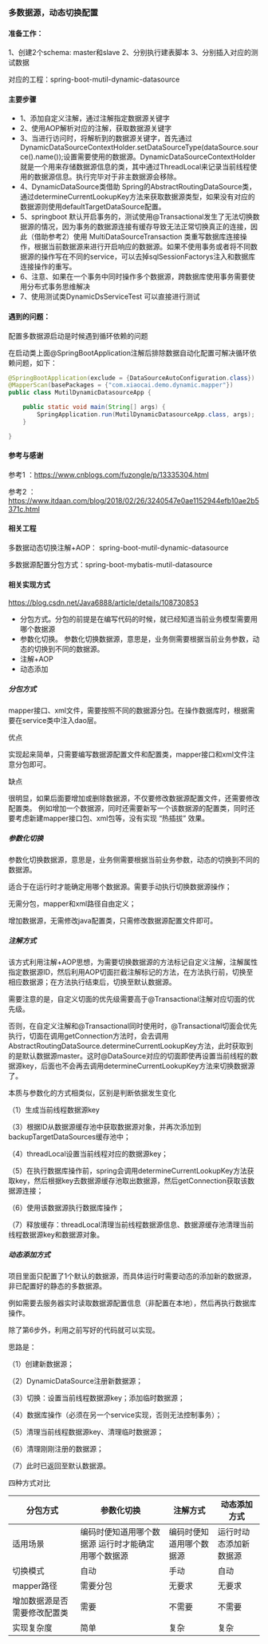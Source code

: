  

### 多数据源，动态切换配置

#### 准备工作：

1、创建2个schema: master和slave
2、分别执行建表脚本
3、分别插入对应的测试数据

对应的工程：spring-boot-mutil-dynamic-datasource

#### 主要步骤
- 1、添加自定义注解，通过注解指定数据源关键字
- 2、使用AOP解析对应的注解，获取数据源关键字
- 3、当进行访问时，将解析到的数据源关键字，首先通过 DynamicDataSourceContextHolder.setDataSourceType(dataSource.source().name());设置需要使用的数据源。DynamicDataSourceContextHolder 就是一个用来存储数据源信息的类，其中通过ThreadLocal来记录当前线程使用的数据源信息。执行完毕对于非主数据源会移除。 
- 4、DynamicDataSource类借助 Spring的AbstractRoutingDataSource类，通过determineCurrentLookupKey方法来获取数据源类型，如果没有对应的数据源则使用defaultTargetDataSource配置。 
- 5、springboot 默认开启事务的，测试使用@Transactional发生了无法切换数据源的情况，因为事务的数据源连接有缓存导致无法正常切换真正的连接，因此（借助参考2）使用 MultiDataSourceTransaction 类重写数据库连接操作，根据当前数据源来进行开启响应的数据源。如果不使用事务或者将不同数据源的操作写在不同的service，可以去掉sqlSessionFactorys注入和数据库连接操作的重写。
- 6、注意、如果在一个事务中同时操作多个数据源，跨数据库使用事务需要使用分布式事务思维解决
- 7、使用测试类DynamicDsServiceTest 可以直接进行测试 



#### 遇到的问题：

配置多数据源启动是时候遇到循环依赖的问题

在启动类上面@SpringBootApplication注解后排除数据自动化配置可解决循环依赖问题，如下：
```java
@SpringBootApplication(exclude = {DataSourceAutoConfiguration.class})
@MapperScan(basePackages = {"com.xiaocai.demo.dynamic.mapper"})
public class MutilDynamicDatasourceApp {

    public static void main(String[] args) {
        SpringApplication.run(MutilDynamicDatasourceApp.class, args);
    }

}
```


#### 参考与感谢


参考1 ：https://www.cnblogs.com/fuzongle/p/13335304.html

参考2 ：https://www.itdaan.com/blog/2018/02/26/3240547e0ae1152944efb10ae2b5371c.html


#### 相关工程


多数据动态切换注解+AOP： spring-boot-mutil-dynamic-datasource

多数据源配置分包方式：spring-boot-mybatis-mutil-datasource


#### 相关实现方式

https://blog.csdn.net/Java6888/article/details/108730853

- 分包方式。分包的前提是在编写代码的时候，就已经知道当前业务模型需要用哪个数据源
- 参数化切换。  参数化切换数据源，意思是，业务侧需要根据当前业务参数，动态的切换到不同的数据源。
- 注解+AOP
- 动态添加


 ##### 分包方式

 mapper接口、xml文件，需要按照不同的数据源分包。在操作数据库时，根据需要在service类中注入dao层。

 优点

 实现起来简单，只需要编写数据源配置文件和配置类，mapper接口和xml文件注意分包即可。

 缺点

 很明显，如果后面要增加或删除数据源，不仅要修改数据源配置文件，还需要修改配置类。
 例如增加一个数据源，同时还需要新写一个该数据源的配置类，同时还要考虑新建mapper接口包、xml包等，没有实现 “热插拔” 效果。

 ##### 参数化切换

 参数化切换数据源，意思是，业务侧需要根据当前业务参数，动态的切换到不同的数据源。

 适合于在运行时才能确定用哪个数据源。需要手动执行切换数据源操作；

 无需分包，mapper和xml路径自由定义；

 增加数据源，无需修改java配置类，只需修改数据源配置文件即可。

 ##### 注解方式

  该方式利用注解+AOP思想，为需要切换数据源的方法标记自定义注解，注解属性指定数据源ID，然后利用AOP切面拦截注解标记的方法，在方法执行前，切换至相应数据源；在方法执行结束后，切换至默认数据源。

  需要注意的是，自定义切面的优先级需要高于@Transactional注解对应切面的优先级。

  否则，在自定义注解和@Transactional同时使用时，@Transactional切面会优先执行，切面在调用getConnection方法时，会去调用AbstractRoutingDataSource.determineCurrentLookupKey方法，此时获取到的是默认数据源master。这时@DataSource对应的切面即使再设置当前线程的数据源key，后面也不会再去调用determineCurrentLookupKey方法来切换数据源了。

 本质与参数化的方式相类似，区别是判断依据发生变化


 （1）生成当前线程数据源key

 （3）根据ID从数据源缓存池中获取数据源对象，并再次添加到backupTargetDataSources缓存池中；

 （4）threadLocal设置当前线程对应的数据源key；

 （5）在执行数据库操作前，spring会调用determineCurrentLookupKey方法获取key，然后根据key去数据源缓存池取出数据源，然后getConnection获取该数据源连接；

 （6）使用该数据源执行数据库操作；

 （7）释放缓存：threadLocal清理当前线程数据源信息、数据源缓存池清理当前线程数据源key和数据源对象。


  #####  动态添加方式


  项目里面只配置了1个默认的数据源，而具体运行时需要动态的添加新的数据源，非已配置好的静态的多数据源。

  例如需要去服务器实时读取数据源配置信息（非配置在本地），然后再执行数据库操作。

  除了第6步外，利用之前写好的代码就可以实现。

  思路是：

  （1）创建新数据源；

  （2）DynamicDataSource注册新数据源；

  （3）切换：设置当前线程数据源key；添加临时数据源；

  （4）数据库操作（必须在另一个service实现，否则无法控制事务）；

  （5）清理当前线程数据源key、清理临时数据源；

  （6）清理刚刚注册的数据源；

  （7）此时已返回至默认数据源。



  四种方式对比

| 分包方式 | 参数化切换 | 注解方式 | 动态添加方式 |
| -------- | ---------- | -------- | ------------ |
| 适用场景  | 编码时便知道用哪个数据源	运行时才能确定用哪个数据源  | 编码时便知道用哪个数据源  |  运行时动态添加新数据源  |
| 切换模式  | 自动  | 手动  | 自动  | 手动  |
| mapper路径  | 需要分包  | 无要求  | 无要求  | 无要求  |
| 增加数据源是否需要修改配置类  | 需要  | 不需要  | 不需要	  |  \    |
| 实现复杂度  | 简单  | 复杂  | 复杂  | 复杂  |